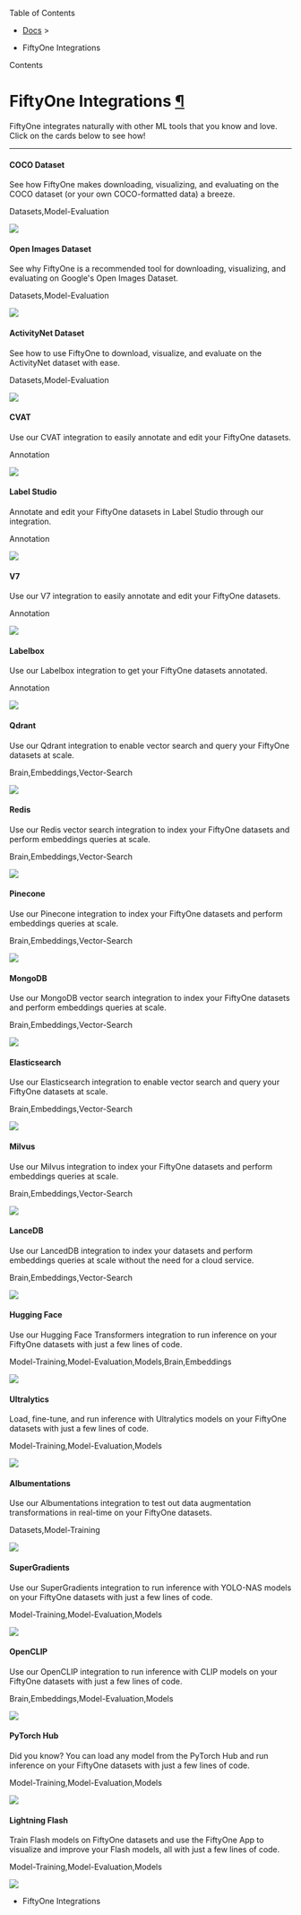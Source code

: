 Table of Contents

- [Docs](../index.html) >

- FiftyOne Integrations

Contents


# FiftyOne Integrations [¶](\#fiftyone-integrations "Permalink to this headline")

FiftyOne integrates naturally with other ML tools that you know and love. Click
on the cards below to see how!

* * *

#### COCO Dataset

See how FiftyOne makes downloading, visualizing, and evaluating on the COCO dataset (or your own COCO-formatted data) a breeze.

Datasets,Model-Evaluation

![](../_static/images/integrations/coco.png)

#### Open Images Dataset

See why FiftyOne is a recommended tool for downloading, visualizing, and evaluating on Google's Open Images Dataset.

Datasets,Model-Evaluation

![](../_static/images/integrations/open_images.png)

#### ActivityNet Dataset

See how to use FiftyOne to download, visualize, and evaluate on the ActivityNet dataset with ease.

Datasets,Model-Evaluation

![](../_static/images/integrations/activitynet.png)

#### CVAT

Use our CVAT integration to easily annotate and edit your FiftyOne datasets.

Annotation

![](../_static/images/integrations/cvat.png)

#### Label Studio

Annotate and edit your FiftyOne datasets in Label Studio through our integration.

Annotation

![](../_static/images/integrations/labelstudio.png)

#### V7

Use our V7 integration to easily annotate and edit your FiftyOne datasets.

Annotation

![](../_static/images/integrations/v7.jpg)

#### Labelbox

Use our Labelbox integration to get your FiftyOne datasets annotated.

Annotation

![](../_static/images/integrations/labelbox.jpeg)

#### Qdrant

Use our Qdrant integration to enable vector search and query your FiftyOne datasets at scale.

Brain,Embeddings,Vector-Search

![](../_static/images/integrations/qdrant.png)

#### Redis

Use our Redis vector search integration to index your FiftyOne datasets and perform embeddings queries at scale.

Brain,Embeddings,Vector-Search

![](../_static/images/integrations/redis.jpg)

#### Pinecone

Use our Pinecone integration to index your FiftyOne datasets and perform embeddings queries at scale.

Brain,Embeddings,Vector-Search

![](../_static/images/integrations/pinecone.png)

#### MongoDB

Use our MongoDB vector search integration to index your FiftyOne datasets and perform embeddings queries at scale.

Brain,Embeddings,Vector-Search

![](../_static/images/integrations/mongodb.jpg)

#### Elasticsearch

Use our Elasticsearch integration to enable vector search and query your FiftyOne datasets at scale.

Brain,Embeddings,Vector-Search

![](../_static/images/integrations/elasticsearch.jpg)

#### Milvus

Use our Milvus integration to index your FiftyOne datasets and perform embeddings queries at scale.

Brain,Embeddings,Vector-Search

![](../_static/images/integrations/milvus.png)

#### LanceDB

Use our LancedDB integration to index your datasets and perform embeddings queries at scale without the need for a cloud service.

Brain,Embeddings,Vector-Search

![](../_static/images/integrations/lancedb.png)

#### Hugging Face

Use our Hugging Face Transformers integration to run inference on your FiftyOne datasets with just a few lines of code.

Model-Training,Model-Evaluation,Models,Brain,Embeddings

![](../_static/images/integrations/huggingface.png)

#### Ultralytics

Load, fine-tune, and run inference with Ultralytics models on your FiftyOne datasets with just a few lines of code.

Model-Training,Model-Evaluation,Models

![](../_static/images/integrations/ultralytics.jpg)

#### Albumentations

Use our Albumentations integration to test out data augmentation transformations in real-time on your FiftyOne datasets.

Datasets,Model-Training

![](../_static/images/integrations/albumentations.png)

#### SuperGradients

Use our SuperGradients integration to run inference with YOLO-NAS models on your FiftyOne datasets with just a few lines of code.

Model-Training,Model-Evaluation,Models

![](../_static/images/integrations/super_gradients.png)

#### OpenCLIP

Use our OpenCLIP integration to run inference with CLIP models on your FiftyOne datasets with just a few lines of code.

Brain,Embeddings,Model-Evaluation,Models

![](../_static/images/integrations/openai.png)

#### PyTorch Hub

Did you know? You can load any model from the PyTorch Hub and run inference on your FiftyOne datasets with just a few lines of code.

Model-Training,Model-Evaluation,Models

![](../_static/images/integrations/pytorch.png)

#### Lightning Flash

Train Flash models on FiftyOne datasets and use the FiftyOne App to visualize and improve your Flash models, all with just a few lines of code.

Model-Training,Model-Evaluation,Models

![](../_static/images/integrations/lightning_flash.png)

- FiftyOne Integrations